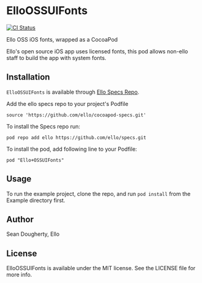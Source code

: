 # ElloOSSUIFonts
[![CI Status](https://img.shields.io/travis/ello/ElloOSSUIFonts.svg?style=flat)](https://travis-ci.org/ello/ElloOSSUIFonts)

Ello OSS iOS fonts, wrapped as a CocoaPod

Ello's open source iOS app uses licensed fonts, this pod allows non-ello staff to build the app with system fonts.

## Installation

`ElloOSSUIFonts` is available through [Ello Specs Repo](https://github.com/ello/cocoapod-specs).

Add the ello specs repo to your project's Podfile

`source 'https://github.com/ello/cocoapod-specs.git'`


To install the Specs repo run:

    pod repo add ello https://github.com/ello/specs.git

To install the pod, add following line to your Podfile:

    pod "Ello+OSSUIFonts"

## Usage

To run the example project, clone the repo, and run `pod install` from the Example directory first.

## Author

Sean Dougherty, Ello

## License

ElloOSSUIFonts is available under the MIT license. See the LICENSE file for more info.
